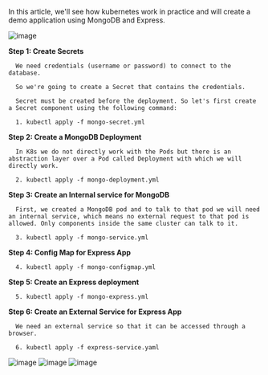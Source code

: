 
In this article, we'll see how kubernetes work in practice and will create a demo application using MongoDB and Express.

![image](https://github.com/SimonMaghiar/Kubernetes-Minikube/assets/43268629/fa057875-95f2-4d28-a8d5-03dd29a9be1b)


**Step 1: Create Secrets**

      We need credentials (username or password) to connect to the database.
      
      So we're going to create a Secret that contains the credentials.
      
      Secret must be created before the deployment. So let's first create a Secret component using the following command:

      1. kubectl apply -f mongo-secret.yml


**Step 2: Create a MongoDB Deployment**

      In K8s we do not directly work with the Pods but there is an abstraction layer over a Pod called Deployment with which we will directly work.

      2. kubectl apply -f mongo-deployment.yml

**Step 3: Create an Internal service for MongoDB**

      First, we created a MongoDB pod and to talk to that pod we will need an internal service, which means no external request to that pod is allowed. Only components inside the same cluster can talk to it.

      3. kubectl apply -f mongo-service.yml

**Step 4: Config Map for Express App**

      4. kubectl apply -f mongo-configmap.yml

**Step 5: Create an Express deployment**

      5. kubectl apply -f mongo-express.yml

**Step 6: Create an External Service for Express App**

      We need an external service so that it can be accessed through a browser.

      6. kubectl apply -f express-service.yaml

![image](https://github.com/SimonMaghiar/Kubernetes-Minikube/assets/43268629/1d14e2bc-4959-43d4-ba9c-15ed83859f80)
![image](https://github.com/SimonMaghiar/Kubernetes-Minikube/assets/43268629/284baf3a-9a65-4c54-b536-9e4ce73f8a73)
![image](https://github.com/SimonMaghiar/Kubernetes-Minikube/assets/43268629/f763effe-5c62-4bc1-b004-c670c9e781db)






      

